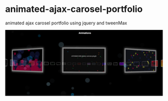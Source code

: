 # animated-ajax-carosel-portfolio
animated ajax carosel portfolio using jquery and tweenMax

![alt text](https://github.com/angeal185/animated-ajax-carosel-portfolio/blob/master/app/img/demo.png?raw=true)
